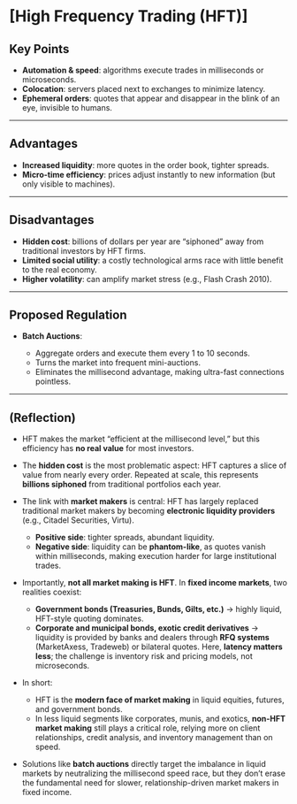 # [High Frequency Trading (HFT)]

## Key Points

* **Automation & speed**: algorithms execute trades in milliseconds or microseconds.
* **Colocation**: servers placed next to exchanges to minimize latency.
* **Ephemeral orders**: quotes that appear and disappear in the blink of an eye, invisible to humans.

---

## Advantages

* **Increased liquidity**: more quotes in the order book, tighter spreads.
* **Micro-time efficiency**: prices adjust instantly to new information (but only visible to machines).

---

## Disadvantages

* **Hidden cost**: billions of dollars per year are “siphoned” away from traditional investors by HFT firms.
* **Limited social utility**: a costly technological arms race with little benefit to the real economy.
* **Higher volatility**: can amplify market stress (e.g., Flash Crash 2010).

---

## Proposed Regulation

* **Batch Auctions**:

  * Aggregate orders and execute them every 1 to 10 seconds.
  * Turns the market into frequent mini-auctions.
  * Eliminates the millisecond advantage, making ultra-fast connections pointless.

---

## (Reflection)

* HFT makes the market “efficient at the millisecond level,” but this efficiency has **no real value** for most investors.
* The **hidden cost** is the most problematic aspect: HFT captures a slice of value from nearly every order. Repeated at scale, this represents **billions siphoned** from traditional portfolios each year.
* The link with **market makers** is central: HFT has largely replaced traditional market makers by becoming **electronic liquidity providers** (e.g., Citadel Securities, Virtu).

  * **Positive side**: tighter spreads, abundant liquidity.
  * **Negative side**: liquidity can be **phantom-like**, as quotes vanish within milliseconds, making execution harder for large institutional trades.
* Importantly, **not all market making is HFT**. In **fixed income markets**, two realities coexist:

  * **Government bonds (Treasuries, Bunds, Gilts, etc.)** → highly liquid, HFT-style quoting dominates.
  * **Corporate and municipal bonds, exotic credit derivatives** → liquidity is provided by banks and dealers through **RFQ systems** (MarketAxess, Tradeweb) or bilateral quotes. Here, **latency matters less**; the challenge is inventory risk and pricing models, not microseconds.
* In short:

  * HFT is the **modern face of market making** in liquid equities, futures, and government bonds.
  * In less liquid segments like corporates, munis, and exotics, **non-HFT market making** still plays a critical role, relying more on client relationships, credit analysis, and inventory management than on speed.
* Solutions like **batch auctions** directly target the imbalance in liquid markets by neutralizing the millisecond speed race, but they don’t erase the fundamental need for slower, relationship-driven market makers in fixed income.

